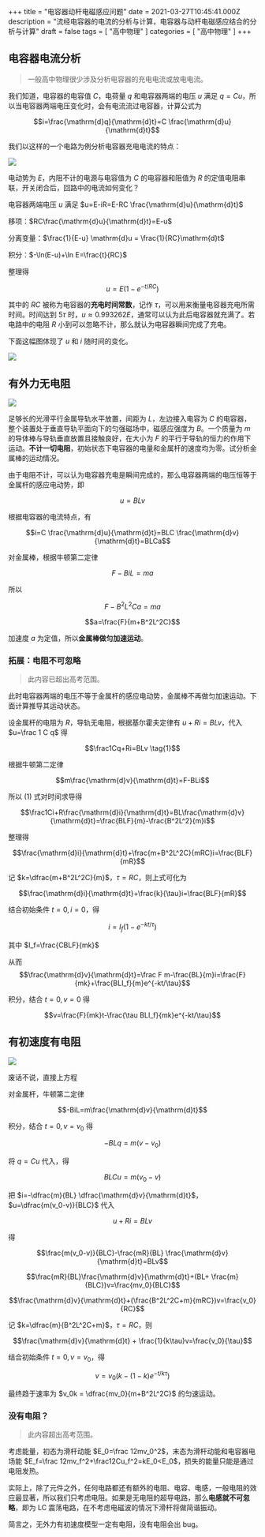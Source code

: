 +++
title = "电容器动杆电磁感应问题"
date = 2021-03-27T10:45:41.000Z
description = "流经电容器的电流的分析与计算，电容器与动杆电磁感应结合的分析与计算"
draft = false
tags = [ "高中物理" ]
categories = [ "高中物理" ]
+++

## 电容器电流分析

> 一般高中物理很少涉及分析电容器的充电电流或放电电流。

我们知道，电容器的电容值 $C$，电荷量 $q$ 和电容器两端的电压 $u$ 满足 $q=Cu$，所以当电容器两端电压变化时，会有电流流过电容器，计算公式为 

$$i=\frac{\mathrm{d}q}{\mathrm{d}t}=C \frac{\mathrm{d}u}{\mathrm{d}t}$$

我们以这样的一个电路为例分析电容器充电电流的特点：

![](CRE.svg)

电动势为 $E$，内阻不计的电源与电容值为 $C$ 的电容器和阻值为 $R$ 的定值电阻串联，开关闭合后，回路中的电流如何变化？

电容器两端电压 $u$ 满足 $u=E-iR=E-RC \frac{\mathrm{d}u}{\mathrm{d}t}$

移项：$RC\frac{\mathrm{d}u}{\mathrm{d}t}=E-u$

分离变量：$\frac{1}{E-u} \mathrm{d}u = \frac{1}{RC}\mathrm{d}t$

积分：$-\ln(E-u)+\ln E=\frac{t}{RC}$

整理得

$$u=E\left(1-e^{-t/RC}\right)$$

其中的 $RC$ 被称为电容器的**充电时间常数**，记作 $\tau$，可以用来衡量电容器充电所需时间。时间达到 $5\tau$ 时，$u \approx 0.993262E$，通常可以认为此后电容器就充满了。若电路中的电阻 $R$ 小到可以忽略不计，那么就认为电容器瞬间完成了充电。

下面这幅图体现了 $u$ 和 $i$ 随时间的变化。

![](u-t_i-t_graph.svg)

## 有外力无电阻

![](CFnoR.svg)

足够长的光滑平行金属导轨水平放置，间距为 $L$，左边接入电容为 $C$ 的电容器，整个装置处于垂直导轨平面向下的匀强磁场中，磁感应强度为 $B$。一个质量为 $m$ 的导体棒与导轨垂直放置且接触良好，在大小为 $F$ 的平行于导轨的恒力的作用下运动。**不计一切电阻**，初始状态下电容器的电量和金属杆的速度均为零。试分析金属棒的运动情况。

由于电阻不计，可以认为电容器充电是瞬间完成的，那么电容器两端的电压恒等于金属杆的感应电动势，即

$$u=BLv$$

根据电容器的电流特点，有

$$i=C \frac{\mathrm{d}u}{\mathrm{d}t}=BLC \frac{\mathrm{d}v}{\mathrm{d}t}=BLCa$$

对金属棒，根据牛顿第二定律

$$F-BiL=ma$$

所以

$$F-B^2L^2Ca=ma$$

$$a=\frac{F}{m+B^2L^2C}$$

加速度 $a$ 为定值，所以**金属棒做匀加速运动**。

### 拓展：电阻不可忽略

> 此内容已超出高考范围。

此时电容器两端的电压不等于金属杆的感应电动势，金属棒不再做匀加速运动。下面计算推导其运动状态。

设金属杆的电阻为 $R$，导轨无电阻，根据基尔霍夫定律有 $u+Ri=BLv$，代入 $u=\frac 1 C q$ 得

$$\frac1Cq+Ri=BLv \tag{1}$$

根据牛顿第二定律

$$m\frac{\mathrm{d}v}{\mathrm{d}t}=F-BLi$$

所以 $(1)$ 式对时间求导得

$$\frac1Ci+R\frac{\mathrm{d}i}{\mathrm{d}t}=BL\frac{\mathrm{d}v}{\mathrm{d}t}=\frac{BLF}{m}-\frac{B^2L^2}{m}i$$

整理得

$$\frac{\mathrm{d}i}{\mathrm{d}t}+\frac{m+B^2L^2C}{mRC}i=\frac{BLF}{mR}$$

记 $k=\dfrac{m+B^2L^2C}{m}$，$\tau=RC$，则上式可化为

$$\frac{\mathrm{d}i}{\mathrm{d}t}+\frac{k}{\tau}i=\frac{BLF}{mR}$$

结合初始条件 $t=0, i=0$，得

$$i=I_f(1-e^{-kt/\tau})$$

其中 $I_f=\frac{CBLF}{mk}$

从而 $$\frac{\mathrm{d}v}{\mathrm{d}t}=\frac F m-\frac{BL}{m}i=\frac{F}{mk}+\frac{BLI_f}{m}e^{-kt/\tau}$$

积分，结合 $t=0, v=0$ 得

$$v=\frac{F}{mk}t-\frac{\tau BLI_f}{mk}e^{-kt/\tau}$$
## 有初速度有电阻

![](Cv0R.svg)

废话不说，直接上方程

对金属杆，牛顿第二定律

$$-BiL=m\frac{\mathrm{d}v}{\mathrm{d}t}$$

积分，结合 $t=0,v=v_0$ 得

$$-BLq=m(v-v_0)$$

将 $q=Cu$ 代入，得

$$BLCu=m(v_0-v)$$

把 $i=-\dfrac{m}{BL} \dfrac{\mathrm{d}v}{\mathrm{d}t}$，$u=\dfrac{m(v_0-v)}{BLC}$ 代入

$$u+Ri=BLv$$

得

$$\frac{m(v_0-v)}{BLC}-\frac{mR}{BL} \frac{\mathrm{d}v}{\mathrm{d}t}=BLv$$

$$\frac{mR}{BL}\frac{\mathrm{d}v}{\mathrm{d}t}+(BL+ \frac{m}{BLC})v=\frac{mv_0}{BLC}$$

$$\frac{\mathrm{d}v}{\mathrm{d}t}+(\frac{B^2L^2C+m}{mRC})v=\frac{v_0}{RC}$$

记 $k=\dfrac{m}{B^2L^2C+m}$，$\tau=RC$，则

$$\frac{\mathrm{d}v}{\mathrm{d}t} + \frac{1}{k\tau}v=\frac{v_0}{\tau}$$

结合初始条件 $t=0, v=v_0$，得

$$v=v_0\left(k-(1-k)e^{-t/k\tau}\right)$$

最终趋于速率为 $v_0k = \dfrac{mv_0}{m+B^2L^2C}$ 的匀速运动。

### 没有电阻？

> 此内容超出高考范围。

考虑能量，初态为滑杆动能 $E_0=\frac 12mv_0^2$，末态为滑杆动能和电容器电场能 $E_f=\frac 12mv_f^2+\frac12Cu_f^2=kE_0<E_0$，损失的能量只能是通过电阻发热。

实际上，除了元件之外，任何电路都还有额外的电阻、电容、电感，一般电阻的效应最显著，所以我们只考虑电阻。如果是无电阻的超导电路，那么**电感就不可忽略**，即为 LC 震荡电路，在不考虑电磁波的情况下滑杆将做简谐振动。

简言之，无外力有初速度模型一定有电阻，没有电阻会出 bug。